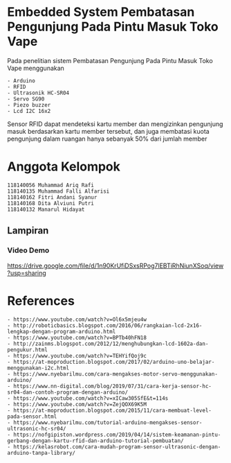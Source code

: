 # Embedded System Pembatasan Pengunjung Pada Pintu Masuk Toko Vape

Pada penelitian sistem Pembatasan Pengunjung Pada Pintu Masuk Toko Vape menggunakan 
```
- Arduino
- RFID
- Ultrasonik HC-SR04
- Servo SG90
- Piezo buzzer
- Lcd I2C 16x2 
```
Sensor RFID dapat mendeteksi kartu member dan mengizinkan pengunjung masuk berdasarkan kartu member tersebut, dan juga membatasi kuota pengunjung dalam ruangan hanya sebanyak 50% dari jumlah member

# Anggota Kelompok
```
118140056 Muhammad Ariq Rafi
118140135 Muhammad Falli Alfarisi
118140162 Fitri Andani Syanur
118140168 Dita Alviuni Putri
118140132 Manarul Hidayat
```

## Lampiran

### Video Demo
https://drive.google.com/file/d/1n90KrUfiDSxsRPog7lEBTiRhNiunXSoq/view?usp=sharing

# References 
```
- https://www.youtube.com/watch?v=Ol6x5mjeu4w
- http://roboticbasics.blogspot.com/2016/06/rangkaian-lcd-2x16-lengkap-dengan-program-arduino.html
- https://www.youtube.com/watch?v=BPTb40hFN18
- http://zainms.blogspot.com/2012/12/menghubungkan-lcd-1602a-dan-pengukur.html
- https://www.youtube.com/watch?v=TEHYifQoj9c
- https://at-moproduction.blogspot.com/2017/02/arduino-uno-belajar-menggunakan-i2c.html
- https://www.nyebarilmu.com/cara-mengakses-motor-servo-menggunakan-arduino/
- https://www.nn-digital.com/blog/2019/07/31/cara-kerja-sensor-hc-sr04-dan-contoh-program-dengan-arduino/
- https://www.youtube.com/watch?v=xICaw305SfE&t=114s
- https://www.youtube.com/watch?v=ZejQOX69K5M
- https://at-moproduction.blogspot.com/2015/11/cara-membuat-level-pada-sensor.html
- https://www.nyebarilmu.com/tutorial-arduino-mengakses-sensor-ultrasonic-hc-sr04/
- https://nofgipiston.wordpress.com/2019/04/14/sistem-keamanan-pintu-gerbang-dengan-kartu-rfid-dan-arduino-tutorial-pembuatan/
- https://kelasrobot.com/cara-mudah-program-sensor-ultrasonic-dengan-arduino-tanpa-library/
